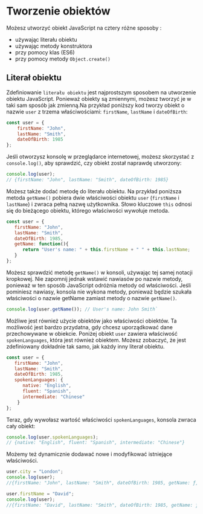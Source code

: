 # Tworzenie obiektów

Możesz utworzyć obiekt JavaScript na cztery różne sposoby :

- używając literału obiektu
- używając metody konstruktora
- przy pomocy klas (ES6)
- przy pomocy metody `Object.create()`

## Literał obiektu

Zdefiniowanie `literału obiektu` jest najprostszym sposobem na utworzenie obiektu
JavaScript. Ponieważ obiekty są zmiennymi, możesz tworzyć je w taki
sam sposób jak zmienną.Na przykład poniższy kod tworzy obiekt o nazwie `user`
z trzema właściwościami: `firstName`, `lastName` i `dateOfBirth`:

```js
const user = {
    firstName: "John",
    lastName: "Smith",
    dateOfBirth: 1985
};
```

Jeśli otworzysz konsolę w przeglądarce internetowej, możesz skorzystać z
`console.log()`, aby sprawdzić, czy obiekt został naprawdę utworzony:

```js
console.log(user);
// {firstName: "John", lastName: "Smith", dateOfBirth: 1985}
```

Możesz także dodać metodę do literału obiektu. Na przykład poniższa metoda
`getName()` pobiera dwie właściwości obiektu `user` (`firstName` i `lastName`)
i zwraca pełną nazwę użytkownika. Słowo kluczowe `this` odnosi się do
bieżącego obiektu, którego właściwości wywołuje metoda.

```js
const user = {
   firstName: "John",
   lastName: "Smith",
   dateOfBirth: 1985,
   getName: function(){
      return "User's name: " + this.firstName + " " + this.lastName;
   }
};
```

Możesz sprawdzić metodę `getName()` w konsoli, używając tej samej notacji
kropkowej. Nie zapomnij jednak wstawić nawiasów po nazwie metody, ponieważ
w ten sposób JavaScript odróżnia metody od właściwości. Jeśli pominiesz nawiasy,
konsola nie wykona metody, ponieważ będzie szukała właściwości o nazwie getName
zamiast metody o nazwie `getName()`.

```js
console.log(user.getName()); // User's name: John Smith`
```

Możliwe jest również użycie obiektów jako właściwości obiektów.
Ta możliwość jest bardzo przydatna, gdy chcesz uporządkować dane przechowywane
w obiekcie. Poniżej obiekt `user` zawiera właściwość `spokenLanguages`,
która jest również obiektem. Możesz zobaczyć, że jest zdefiniowany dokładnie
tak samo, jak każdy inny literał obiektu.

```js
const user = {
   firstName: "John",
   lastName: "Smith",
   dateOfBirth: 1985,
   spokenLanguages: {
      native: "English",
      fluent: "Spanish",
      intermediate: "Chinese"
    }
};
```

Teraz, gdy wywołasz wartość właściwości `spokenLanguages`, konsola zwraca cały obiekt:

```js
console.log(user.spokenLanguages);
// {native: "English", fluent: "Spanish", intermediate: "Chinese"}
```

Możemy też dynamicznie dodawać nowe i modyfikować istniejące właściwości.

```js
user.city = "London";
console.log(user);
//{firstName: "John", lastName: "Smith", dateOfBirth: 1985, getName: ƒ, city: "London"}

user.firstName = "David";
console.log(user);
//{firstName: "David", lastName: "Smith", dateOfBirth: 1985, getName: ƒ, city: "London"}
```
